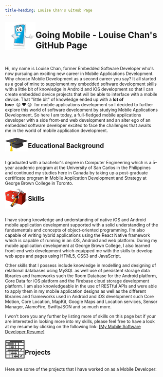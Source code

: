 ```yaml
---
title-heading: Louise Chan's GitHub Page
---
```


<img align="left" src="./images/mobile_icon.png" alt="Mobile phone cartoon" width=100 />

# Going Mobile - Louise Chan's GitHub Page       
<br>

Hi, my name is Louise Chan, former Embedded Software Developer who's now pursuing an exciting new career in Mobile Applications Development. Why choose Mobile Development as a second career you say? It all started as a goal of mine to supplement my embedded software development skills with a little bit of knowledge in Android and iOS development so that I can create embedded device projects that will be able to interface with a mobile device. That "little bit" of knowledge ended up with a **lot of love**  :heart_eyes: :heart: :heart_eyes:  for mobile applications development so I decided to further explore this world of software development by studying Mobile Applications Development. So here I am today, a full-fledged mobile applications developer with a side front-end web development and an alter ego of an embedded software developer excited to face the challenges that awaits me in the world of mobile application development.

<img align="left" src="./images/graduation_cap.png" alt="Graduation cap icon" width=75 />

## Educational Background
<br>
I graduated with a bachelor's degree in Computer Engineering which is a 5-year academic program at the University of San Carlos in the Philippines and continued my studies here in Canada by taking up a post-graduate certificate program in Mobile Application Development and Strategy at George Brown College in Toronto.  
<br>
<img align="left" src="./images/toolbox.png" alt="Toolbox icon" width=75 /> 

## Skills
<br>

I have strong knowledge and understanding of native iOS and Android mobile application development supported with a solid understanding of the fundamentals and concepts of object-oriented programming. I'm also capable of writing hybrid applications using the React Native framework which is capable of running in an iOS, Android and web platform. During my mobile application development at George Brown College, I also learned front-end web development which equipped me with the skills to develop web apps and pages using HTML5, CSS3 and JavaScript.  

Other skills that I possess include knowledge in modelling and designing of relational databases using MySQL as well use of persistent storage data libraries and frameworks such the Room Database for the Android platform, Core Data for iOS platform and the Firebase cloud storage development platform. I am also knowledgeable in the use of RESTful APIs and were able to apply them in my mobile application designs as well as the different libraries and frameworks used in Android and iOS development such Core Motion, Core Location, MapKit, Google Maps and Location services, Sensor Manager, AlamoFire, SwiftyJSON and so much more.

I won't bore you any further by listing more of skills on this page but if your are interested in looking more into my skills, please feel free to have a look at my resume by clicking on the following link: <a href="./docs/LChan Mobile Developer Resume.pdf" target="_blank">[My Mobile Software Developer Resume]</a>
<br><br>
<img align="left" src="./images/project_icon.png" alt="Project schedule icon" width=65 /> 

## Projects
<br>
Here are some of the projects that I have worked on as a Mobile Developer:








